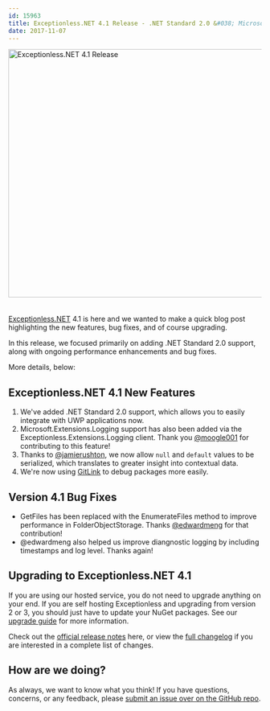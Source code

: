 ```yaml
---
id: 15963
title: Exceptionless.NET 4.1 Release - .NET Standard 2.0 &#038; Microsoft.Extensions.Logging Support, and more!
date: 2017-11-07
---
```

<img loading="lazy" class="aligncenter size-large wp-image-15970" style="margin-bottom: 20px;" src="/assets/img/news/exceptionless-net-4-1-release-1024x538.jpg" alt="Exceptionless.NET 4.1 Release" width="940" height="494" data-id="15970" srcset="/assets/exceptionless-net-4-1-release-1024x538.jpg 1024w, /assets/exceptionless-net-4-1-release-300x158.jpg 300w, /assets/exceptionless-net-4-1-release-768x403.jpg 768w, /assets/exceptionless-net-4-1-release.jpg 1200w" sizes="(max-width: 940px) 100vw, 940px" />

[Exceptionless.NET](https://github.com/exceptionless/Exceptionless.Net) 4.1 is here and we wanted to make a quick blog post highlighting the new features, bug fixes, and of course upgrading.

In this release, we focused primarily on adding .NET Standard 2.0 support, along with ongoing performance enhancements and bug fixes.

More details, below:<!--more-->

## Exceptionless.NET 4.1 New Features

  1. We've added .NET Standard 2.0 support, which allows you to easily integrate with UWP applications now.
  2. Microsoft.Extensions.Logging support has also been added via the Exceptionless.Extensions.Logging client. Thank you [@moogle001](https://github.com/moogle001) for contributing to this feature!
  3. Thanks to [@jamierushton](https://github.com/jamierushton), we now allow `null` and `default` values to be serialized, which translates to greater insight into contextual data.
  4. We're now using [GitLink](https://github.com/GitTools/GitLink) to debug packages more easily.

## Version 4.1 Bug Fixes

* GetFiles has been replaced with the EnumerateFiles method to improve performance in FolderObjectStorage. Thanks [@edwardmeng](https://github.com/edwardmeng) for that contribution!
* @edwardmeng also helped us improve diangnostic logging by including timestamps and log level. Thanks again!

## Upgrading to Exceptionless.NET 4.1

If you are using our hosted service, you do not need to upgrade anything on your end. If you are self hosting Exceptionless and upgrading from version 2 or 3, you should just have to update your NuGet packages. See our [upgrade guide](https://github.com/exceptionless/Exceptionless.Net/wiki/Upgrading) for more information.

Check out the [official release notes](https://github.com/exceptionless/Exceptionless.Net/releases/tag/v4.1.0) here, or view the [full changelog](https://github.com/exceptionless/Exceptionless.Net/compare/v4.0.4...v4.1.0) if you are interested in a complete list of changes.

## How are we doing?

As always, we want to know what you think! If you have questions, concerns, or any feedback, please [submit an issue over on the GitHub repo](https://github.com/exceptionless/Exceptionless.Net/issues/new).



